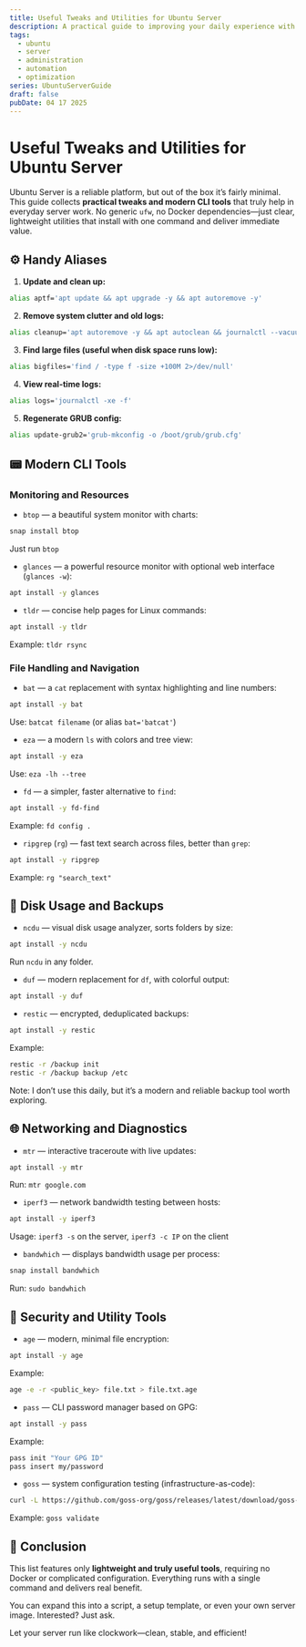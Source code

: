 ```yaml
---
title: Useful Tweaks and Utilities for Ubuntu Server
description: A practical guide to improving your daily experience with Ubuntu Server. No bloat, just essential CLI tools, aliases, and scripts that truly help.
tags:
  - ubuntu
  - server
  - administration
  - automation
  - optimization
series: UbuntuServerGuide
draft: false
pubDate: 04 17 2025
---
```


# Useful Tweaks and Utilities for Ubuntu Server

Ubuntu Server is a reliable platform, but out of the box it’s fairly minimal. This guide collects **practical tweaks and modern CLI tools** that truly help in everyday server work. No generic `ufw`, no Docker dependencies—just clear, lightweight utilities that install with one command and deliver immediate value.

## ⚙️ Handy Aliases

1. **Update and clean up:**
```bash
alias aptf='apt update && apt upgrade -y && apt autoremove -y'
```

2. **Remove system clutter and old logs:**
```bash
alias cleanup='apt autoremove -y && apt autoclean && journalctl --vacuum-time=7d'
```

3. **Find large files (useful when disk space runs low):**
```bash
alias bigfiles='find / -type f -size +100M 2>/dev/null'
```

4. **View real-time logs:**
```bash
alias logs='journalctl -xe -f'
```

5. **Regenerate GRUB config:**
```bash
alias update-grub2='grub-mkconfig -o /boot/grub/grub.cfg'
```

## 📟 Modern CLI Tools

### Monitoring and Resources

- `btop` — a beautiful system monitor with charts:
```bash
snap install btop
```
Just run `btop`

- `glances` — a powerful resource monitor with optional web interface (`glances -w`):
```bash
apt install -y glances
```

- `tldr` — concise help pages for Linux commands:
```bash
apt install -y tldr
```
Example: `tldr rsync`

### File Handling and Navigation

- `bat` — a `cat` replacement with syntax highlighting and line numbers:
```bash
apt install -y bat
```
Use: `batcat filename` (or alias `bat='batcat'`)

- `eza` — a modern `ls` with colors and tree view:
```bash
apt install -y eza
```
Use: `eza -lh --tree`

- `fd` — a simpler, faster alternative to `find`:
```bash
apt install -y fd-find
```
Example: `fd config .`

- `ripgrep` (`rg`) — fast text search across files, better than `grep`:
```bash
apt install -y ripgrep
```
Example: `rg "search_text"`

## 💾 Disk Usage and Backups

- `ncdu` — visual disk usage analyzer, sorts folders by size:
```bash
apt install -y ncdu
```
Run `ncdu` in any folder.

- `duf` — modern replacement for `df`, with colorful output:
```bash
apt install -y duf
```

- `restic` — encrypted, deduplicated backups:
```bash
apt install -y restic
```
Example:
```bash
restic -r /backup init
restic -r /backup backup /etc
```
Note: I don’t use this daily, but it’s a modern and reliable backup tool worth exploring.

## 🌐 Networking and Diagnostics

- `mtr` — interactive traceroute with live updates:
```bash
apt install -y mtr
```
Run: `mtr google.com`

- `iperf3` — network bandwidth testing between hosts:
```bash
apt install -y iperf3
```
Usage: `iperf3 -s` on the server, `iperf3 -c IP` on the client

- `bandwhich` — displays bandwidth usage per process:
```bash
snap install bandwhich
```
Run: `sudo bandwhich`

## 🔐 Security and Utility Tools

- `age` — modern, minimal file encryption:
```bash
apt install -y age
```
Example:
```bash
age -e -r <public_key> file.txt > file.txt.age
```

- `pass` — CLI password manager based on GPG:
```bash
apt install -y pass
```
Example:
```bash
pass init "Your GPG ID"
pass insert my/password
```

- `goss` — system configuration testing (infrastructure-as-code):
```bash
curl -L https://github.com/goss-org/goss/releases/latest/download/goss-linux-amd64 -o /usr/local/bin/goss && chmod +x /usr/local/bin/goss
```
Example: `goss validate`

## 🧩 Conclusion

This list features only **lightweight and truly useful tools**, requiring no Docker or complicated configuration. Everything runs with a single command and delivers real benefit.

You can expand this into a script, a setup template, or even your own server image. Interested? Just ask.

Let your server run like clockwork—clean, stable, and efficient!

